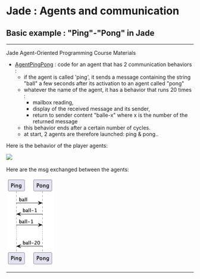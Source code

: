 # Jade : Agents and communication

## Basic example : "Ping"-"Pong" in Jade

---

Jade Agent-Oriented Programming Course Materials

- [AgentPingPong](https://github.com/EmmanuelADAM/jade/blob/english/pingPong/AgentPingPong.java) : code for an agent 
  that has 2 communication behaviors :
    - if the agent is called 'ping', it sends a message containing the string "ball" a few seconds after its 
      activation to an agent called "pong"
    - whatever the name of the agent, it has a behavior that runs 20 times :
        - mailbox reading,
        - display of the received message and its sender,
        - return to sender content "balle-x" where x is the number of the returned message
    - this behavior ends after a certain number of cycles.
    - at start, 2 agents are therefore launched: ping & pong..

Here is the behavior of the player agents: 
<!--
```
@startuml compPingPong

start
while (While agent alive) is (ok)
if (activatable behavior?) then ([yes, select one (the only one here)])
    partition "Behaviour:pingpong" {
      partition "action" {
          :msg <- takeMessage();
          if (msg ≠ none) then ([yes])
            :dsplay msg;
            :answers "ball-" + i;
            :i <- i + 1;
          endif
      }
      partition "done" {
          if (i=20) then ([yes])
            :behavior \nremoved;
          endif
      }
    }

 endif 
  endwhile (deleted)
stop

@enduml```
-->
![](compPingPong.png)


Here are the msg exchanged between the agents: 

<!--
```
@startuml pinpong

Ping -> Pong: ball
Pong -> Ping: ball-1
Ping -> Pong: ball-1
...
Pong -> Ping: ball-20

@enduml```
-->


![](pinpong.png)



---